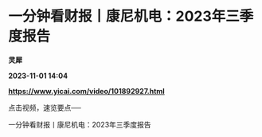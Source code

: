 # 一分钟看财报丨康尼机电：2023年三季度报告
**灵犀**

**2023-11-01 14:04**

**https://www.yicai.com/video/101892927.html**

点击视频，速览要点──

一分钟看财报丨康尼机电：2023年三季度报告